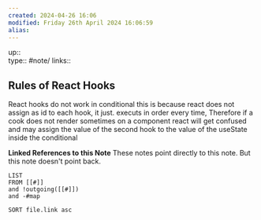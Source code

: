 ```yaml
---
created: 2024-04-26 16:06 
modified: Friday 26th April 2024 16:06:59
alias: 
---
```

up::  
type:: #note/
links::
## Rules of React Hooks
React hooks do not work in conditional this is because react does not assign as id to each hook, it just. executs in order every time, Therefore if a cook does not render sometimes on a component react will get confused and may assign the value of the second hook to the value of the useState inside the conditional


**Linked References to this Note**
These notes point directly to this note. But this note doesn't point back.
```dataview
LIST
FROM [[#]]
and !outgoing([[#]])
and -#map

SORT file.link asc
```



